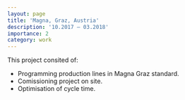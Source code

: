 ```yaml
---
layout: page
title: 'Magna, Graz, Austria'
description: '10.2017 – 03.2018'
importance: 2
category: work
---
```


This project consited of:  

* Programming production lines in Magna Graz standard.
* Comissioning project on site.
* Optimisation of cycle time.